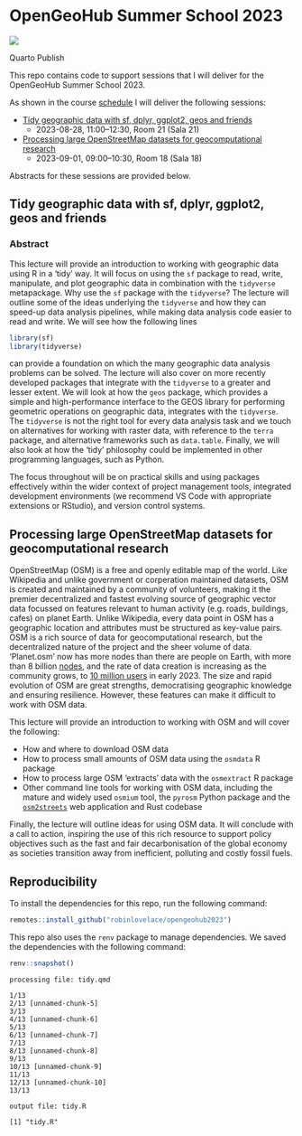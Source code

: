 # OpenGeoHub Summer School 2023

<div>

[![](https://github.com/Robinlovelace/opengeohub2023/actions/workflows/publish.yml/badge.svg)](https://github.com/Robinlovelace/opengeohub2023/actions/workflows/publish.yml)

Quarto Publish

</div>

This repo contains code to support sessions that I will deliver for the
OpenGeoHub Summer School 2023.

As shown in the course
[schedule](https://pretalx.earthmonitor.org/opengeohub-summer-school-2023/schedule/)
I will deliver the following sessions:

- [Tidy geographic data with sf, dplyr, ggplot2, geos and
  friends](https://pretalx.earthmonitor.org/opengeohub-summer-school-2023/talk/7JN3FV/)
  - 2023-08-28, 11:00–12:30, Room 21 (Sala 21)  
- [Processing large OpenStreetMap datasets for geocomputational
  research](https://pretalx.earthmonitor.org/opengeohub-summer-school-2023/talk/SRMZVJ)
  - 2023-09-01, 09:00–10:30, Room 18 (Sala 18)

Abstracts for these sessions are provided below.

## Tidy geographic data with sf, dplyr, ggplot2, geos and friends

### Abstract

This lecture will provide an introduction to working with geographic
data using R in a ‘tidy’ way. It will focus on using the `sf` package to
read, write, manipulate, and plot geographic data in combination with
the `tidyverse` metapackage. Why use the `sf` package with the
`tidyverse`? The lecture will outline some of the ideas underlying the
`tidyverse` and how they can speed-up data analysis pipelines, while
making data analysis code easier to read and write. We will see how the
following lines

``` r
library(sf)
library(tidyverse)
```

can provide a foundation on which the many geographic data analysis
problems can be solved. The lecture will also cover on more recently
developed packages that integrate with the `tidyverse` to a greater and
lesser extent. We will look at how the `geos` package, which provides a
simple and high-performance interface to the GEOS library for performing
geometric operations on geographic data, integrates with the
`tidyverse`. The `tidyverse` is not the right tool for every data
analysis task and we touch on alternatives for working with raster data,
with reference to the `terra` package, and alternative frameworks such
as `data.table`. Finally, we will also look at how the ‘tidy’ philosophy
could be implemented in other programming languages, such as Python.

The focus throughout will be on practical skills and using packages
effectively within the wider context of project management tools,
integrated development environments (we recommend VS Code with
appropriate extensions or RStudio), and version control systems.

## Processing large OpenStreetMap datasets for geocomputational research

OpenStreetMap (OSM) is a free and openly editable map of the world. Like
Wikipedia and unlike government or corperation maintained datasets, OSM
is created and maintained by a community of volunteers, making it the
premier decentralized and fastest evolving source of geographic vector
data focussed on features relevant to human activity (e.g. roads,
buildings, cafes) on planet Earth. Unlike Wikipedia, every data point in
OSM has a geographic location and attributes must be structured as
key-value pairs. OSM is a rich source of data for geocomputational
research, but the decentralized nature of the project and the sheer
volume of data. ‘Planet.osm’ now has more nodes than there are people on
Earth, with more than 8 billion
[nodes](https://wiki.openstreetmap.org/wiki/Node), and the rate of data
creation is increasing as the community grows, to [10 million
users](https://wiki.openstreetmap.org/wiki/Stats) in early 2023. The
size and rapid evolution of OSM are great strengths, democratising
geographic knowledge and ensuring resilience. However, these features
can make it difficult to work with OSM data.

This lecture will provide an introduction to working with OSM and will
cover the following:

- How and where to download OSM data
- How to process small amounts of OSM data using the `osmdata` R package
- How to process large OSM ‘extracts’ data with the `osmextract` R
  package
- Other command line tools for working with OSM data, including the
  mature and widely used `osmium` tool, the `pyrosm` Python package and
  the [`osm2streets`](https://github.com/a-b-street/osm2streets) web
  application and Rust codebase

Finally, the lecture will outline ideas for using OSM data. It will
conclude with a call to action, inspiring the use of this rich resource
to support policy objectives such as the fast and fair decarbonisation
of the global economy as societies transition away from inefficient,
polluting and costly fossil fuels.

<!-- ## Using geocomputation in government
&#10;TBC -->

## Reproducibility

To install the dependencies for this repo, run the following command:

``` r
remotes::install_github("robinlovelace/opengeohub2023")
```

This repo also uses the `renv` package to manage dependencies. We saved
the dependencies with the following command:

``` r
renv::snapshot()
```



    processing file: tidy.qmd

    1/13                   
    2/13 [unnamed-chunk-5] 
    3/13                   
    4/13 [unnamed-chunk-6] 
    5/13                   
    6/13 [unnamed-chunk-7] 
    7/13                   
    8/13 [unnamed-chunk-8] 
    9/13                   
    10/13 [unnamed-chunk-9] 
    11/13                   
    12/13 [unnamed-chunk-10]
    13/13                   

    output file: tidy.R

    [1] "tidy.R"
